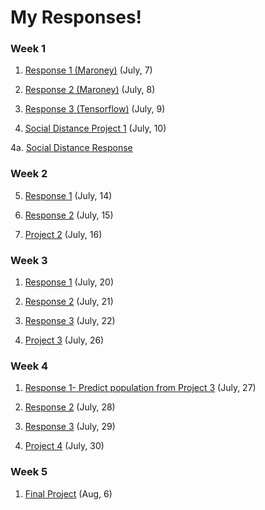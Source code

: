 # My Responses!


### Week 1

1) [Response 1 (Maroney)](https://Sarenaoberoi.github.io/Responses/maroney1) (July, 7)

2) [Response 2 (Maroney)](https://Sarenaoberoi.github.io/Responses/maroney2) (July, 8)

3) [Response 3 (Tensorflow)](https://Sarenaoberoi.github.io/Responses/TF3) (July, 9)

4) [Social Distance Project 1](https://youtu.be/5cCen4sSOXs) (July, 10) 
    
  4a. [Social Distance Response](https://Sarenaoberoi.github.io/Responses/responseproj)


### Week 2
  
5) [Response 1](https://Sarenaoberoi.github.io/Responses/jul14) (July, 14)

6) [Response 2](https://Sarenaoberoi.github.io/Responses/jul15) (July, 15)

7) [Project 2](https://Sarenaoberoi.github.io/Responses/proj2) (July, 16)


### Week 3

1) [Response 1](https://Sarenaoberoi.github.io/Responses/jul20) (July, 20)

2) [Response 2](https://Sarenaoberoi.github.io/Responses/jul21) (July, 21)

3) [Response 3](https://Sarenaoberoi.github.io/Responses/jul22) (July, 22)

4) [Project 3](https://Sarenaoberoi.github.io/Responses/proj3) (July, 26)


### Week 4

1) [Response 1- Predict population from Project 3](https://Sarenaoberoi.github.io/Responses/jul27) (July, 27)

2) [Response 2](https://Sarenaoberoi.github.io/Responses/jul28) (July, 28)

3) [Response 3](https://Sarenaoberoi.github.io/Responses/jul29) (July, 29)

4) [Project 4](https://Sarenaoberoi.github.io/Responses/proj4) (July, 30)


### Week 5

1) [Final Project](https://Sarenaoberoi.github.io/Responses/finalproj) (Aug, 6)
